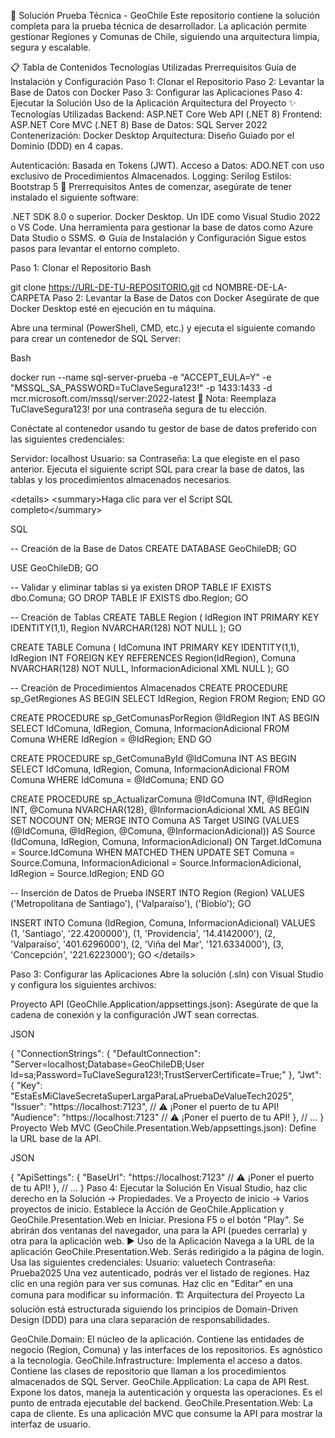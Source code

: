 🚀 Solución Prueba Técnica - GeoChile
Este repositorio contiene la solución completa para la prueba técnica de desarrollador. La aplicación permite gestionar Regiones y Comunas de Chile, siguiendo una arquitectura limpia, segura y escalable.





📋 Tabla de Contenidos
Tecnologías Utilizadas
Prerrequisitos
Guía de Instalación y Configuración
Paso 1: Clonar el Repositorio
Paso 2: Levantar la Base de Datos con Docker
Paso 3: Configurar las Aplicaciones
Paso 4: Ejecutar la Solución
Uso de la Aplicación
Arquitectura del Proyecto
✨ Tecnologías Utilizadas
Backend: ASP.NET Core Web API (.NET 8)
Frontend: ASP.NET Core MVC (.NET 8)
Base de Datos: SQL Server 2022 
Contenerización: Docker Desktop
Arquitectura: Diseño Guiado por el Dominio (DDD) en 4 capas. 

Autenticación: Basada en Tokens (JWT).
Acceso a Datos: ADO.NET con uso exclusivo de Procedimientos Almacenados. 
Logging: Serilog
Estilos: Bootstrap 5
🔧 Prerrequisitos
Antes de comenzar, asegúrate de tener instalado el siguiente software:

.NET SDK 8.0 o superior.
Docker Desktop.
Un IDE como Visual Studio 2022 o VS Code.
Una herramienta para gestionar la base de datos como Azure Data Studio o SSMS.
⚙️ Guía de Instalación y Configuración
Sigue estos pasos para levantar el entorno completo.

Paso 1: Clonar el Repositorio
Bash

git clone https://URL-DE-TU-REPOSITORIO.git
cd NOMBRE-DE-LA-CARPETA
Paso 2: Levantar la Base de Datos con Docker
Asegúrate de que Docker Desktop esté en ejecución en tu máquina.

Abre una terminal (PowerShell, CMD, etc.) y ejecuta el siguiente comando para crear un contenedor de SQL Server:

Bash

docker run --name sql-server-prueba -e "ACCEPT_EULA=Y" -e "MSSQL_SA_PASSWORD=TuClaveSegura123!" -p 1433:1433 -d mcr.microsoft.com/mssql/server:2022-latest
🔑 Nota: Reemplaza TuClaveSegura123! por una contraseña segura de tu elección.

Conéctate al contenedor usando tu gestor de base de datos preferido con las siguientes credenciales:

Servidor: localhost
Usuario: sa
Contraseña: La que elegiste en el paso anterior.
Ejecuta el siguiente script SQL para crear la base de datos, las tablas y los procedimientos almacenados necesarios.

&lt;details>
&lt;summary>Haga clic para ver el Script SQL completo&lt;/summary>

SQL

-- Creación de la Base de Datos
CREATE DATABASE GeoChileDB;
GO

USE GeoChileDB;
GO

-- Validar y eliminar tablas si ya existen
DROP TABLE IF EXISTS dbo.Comuna;
GO
DROP TABLE IF EXISTS dbo.Region;
GO

-- Creación de Tablas
CREATE TABLE Region (
    IdRegion INT PRIMARY KEY IDENTITY(1,1),
    Region NVARCHAR(128) NOT NULL
);
GO

CREATE TABLE Comuna (
    IdComuna INT PRIMARY KEY IDENTITY(1,1),
    IdRegion INT FOREIGN KEY REFERENCES Region(IdRegion),
    Comuna NVARCHAR(128) NOT NULL,
    InformacionAdicional XML NULL
);
GO

-- Creación de Procedimientos Almacenados
CREATE PROCEDURE sp_GetRegiones
AS BEGIN SELECT IdRegion, Region FROM Region; END
GO

CREATE PROCEDURE sp_GetComunasPorRegion @IdRegion INT
AS BEGIN SELECT IdComuna, IdRegion, Comuna, InformacionAdicional FROM Comuna WHERE IdRegion = @IdRegion; END
GO

CREATE PROCEDURE sp_GetComunaById @IdComuna INT
AS BEGIN SELECT IdComuna, IdRegion, Comuna, InformacionAdicional FROM Comuna WHERE IdComuna = @IdComuna; END
GO

CREATE PROCEDURE sp_ActualizarComuna
    @IdComuna INT,
    @IdRegion INT,
    @Comuna NVARCHAR(128),
    @InformacionAdicional XML
AS
BEGIN
    SET NOCOUNT ON;
    MERGE INTO Comuna AS Target
    USING (VALUES (@IdComuna, @IdRegion, @Comuna, @InformacionAdicional))
    AS Source (IdComuna, IdRegion, Comuna, InformacionAdicional)
    ON Target.IdComuna = Source.IdComuna
    WHEN MATCHED THEN
        UPDATE SET
            Comuna = Source.Comuna,
            InformacionAdicional = Source.InformacionAdicional,
            IdRegion = Source.IdRegion;
END
GO

-- Inserción de Datos de Prueba
INSERT INTO Region (Region) VALUES ('Metropolitana de Santiago'), ('Valparaíso'), ('Biobío');
GO

INSERT INTO Comuna (IdRegion, Comuna, InformacionAdicional) VALUES
(1, 'Santiago', '<info><superficie>22.4</superficie><poblacion>200000</poblacion></info>'),
(1, 'Providencia', '<info><superficie>14.4</superficie><poblacion>142000</poblacion></info>'),
(2, 'Valparaíso', '<info><superficie>401.6</superficie><poblacion>296000</poblacion></info>'),
(2, 'Viña del Mar', '<info><superficie>121.6</superficie><poblacion>334000</poblacion></info>'),
(3, 'Concepción', '<info><superficie>221.6</superficie><poblacion>223000</poblacion></info>');
GO
&lt;/details>

Paso 3: Configurar las Aplicaciones
Abre la solución (.sln) con Visual Studio y configura los siguientes archivos:

Proyecto API (GeoChile.Application/appsettings.json):
Asegúrate de que la cadena de conexión y la configuración JWT sean correctas.

JSON

{
  "ConnectionStrings": {
    "DefaultConnection": "Server=localhost;Database=GeoChileDB;User Id=sa;Password=TuClaveSegura123!;TrustServerCertificate=True;"
  },
  "Jwt": {
    "Key": "EstaEsMiClaveSecretaSuperLargaParaLaPruebaDeValueTech2025",
    "Issuer": "https://localhost:7123", // ⚠️ ¡Poner el puerto de tu API!
    "Audience": "https://localhost:7123" // ⚠️ ¡Poner el puerto de tu API!
  },
  // ...
}
Proyecto Web MVC (GeoChile.Presentation.Web/appsettings.json):
Define la URL base de la API.

JSON

{
  "ApiSettings": {
    "BaseUrl": "https://localhost:7123" // ⚠️ ¡Poner el puerto de tu API!
  },
  // ...
}
Paso 4: Ejecutar la Solución
En Visual Studio, haz clic derecho en la Solución -> Propiedades.
Ve a Proyecto de inicio -> Varios proyectos de inicio.
Establece la Acción de GeoChile.Application y GeoChile.Presentation.Web en Iniciar.
Presiona F5 o el botón "Play". Se abrirán dos ventanas del navegador, una para la API (puedes cerrarla) y otra para la aplicación web.
▶️ Uso de la Aplicación
Navega a la URL de la aplicación GeoChile.Presentation.Web.
Serás redirigido a la página de login. Usa las siguientes credenciales:
Usuario: valuetech
Contraseña: Prueba2025
Una vez autenticado, podrás ver el listado de regiones.
Haz clic en una región para ver sus comunas.
Haz clic en "Editar" en una comuna para modificar su información.
🏗️ Arquitectura del Proyecto
La solución está estructurada siguiendo los principios de Domain-Driven Design (DDD) para una clara separación de responsabilidades.

GeoChile.Domain: El núcleo de la aplicación. Contiene las entidades de negocio (Region, Comuna) y las interfaces de los repositorios. Es agnóstico a la tecnología.
GeoChile.Infrastructure: Implementa el acceso a datos. Contiene las clases de repositorio que llaman a los procedimientos almacenados de SQL Server.
GeoChile.Application: La capa de API Rest. Expone los datos, maneja la autenticación y orquesta las operaciones. Es el punto de entrada ejecutable del backend.
GeoChile.Presentation.Web: La capa de cliente. Es una aplicación MVC que consume la API para mostrar la interfaz de usuario.
